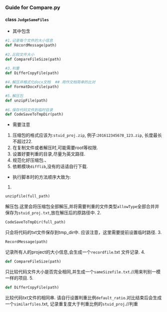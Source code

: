### Guide for Compare.py

#### class `JudgeSameFiles`

+ 其中包含
```python
#1.记录每个文件的大小信息
def RecordMessage(path)
	
#2.比较文件大小
def CompareFileSize(path)
	
#3.判重
def DifferCopyFile(path)

#4.解压并格式化docx文档  ## 用作文档简单的比对
def FormatDocxFile(path)

#5.解压包
def unzipFile(path)
	 
#6.保存代码文件到临时目录
def CodeSaveToTmpDir(path)
```
+ 需要注意
1. 压缩包的格式应该为:`stuid_proj.zip`, 例子:`201612345678_123.zip`, 长度最长不超过22.
2. 在复制文件或者解压时,可能需要root等权限.
3. 设置好要判重的目录,尽量为英文路径.
4. 规范化好压缩包.、
5. 依赖模块`difflib`,没有的话请自行下载.


+ 执行脚本时的方法顺序大致为:
1. 
```python 
unzipfile(full_path)
```
解压包.这里会将压缩包全部解压,并将需要判重的文件类型`allowType`全部合并并保存为`stuid_proj.txt`,放在解压后的原路径中.
2. 
```python
CodeSaveToTmpDir(full_path)
```
只会将代码的txt文件保存到tmp_dir中. 应该注意，这里需要提前设置临时路径.
3. 
```python
RecordMessage(path)
```
记录所有人的project的大小信息,会生成一个`recordfile`.txt 文件记录.
4.  
```python
def CompareFileSize(path)
```
只比较代码文件大小是否完全相同,并生成一个`sameSizefile.txt`.//用来判别一模一样的项目.
5. 
```python
def DifferCopyFile(path)
```
比较代码txt文件的相同串. 请自行设置判重比例`default_ratio`.对比结束后会生成一个`similarfiles`.txt, 记录重复度大于判重比例的`stuid_proj`.//判重
